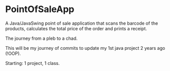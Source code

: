 # PointOfSaleApp

A Java/JavaSwing point of sale application that scans the barcode of the products, calculates the total price of the order and prints a receipt.

The journey from a pleb to a chad.

This will be my journey of commits to update my 1st java project 2 years ago (!OOP).

Starting: 1 project, 1 class.
